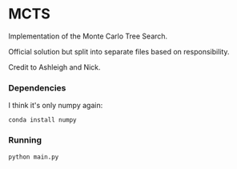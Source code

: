 # MCTS

Implementation of the Monte Carlo Tree Search.

Official solution but split into separate files based on responsibility.

Credit to Ashleigh and Nick.

### Dependencies
I think it's only numpy again:

    conda install numpy

### Running

    python main.py
